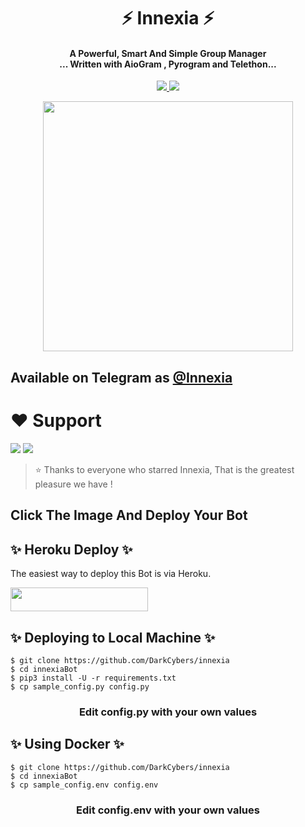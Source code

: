 <h1 align="center"><b> ⚡ Innexia ⚡ </b></h1>

<h4 align="center">A Powerful, Smart And Simple Group Manager <br> ... Written with AioGram , Pyrogram and Telethon...</h4>
<p align='center'>
  <a href="https://www.python.org/" alt="made-with-python"> <img src="https://img.shields.io/badge/Made%20with-Python-1f425f.svg?style=flat-square&logo=python&color=blue" /> </a>
  <a href="https://github.com/DarkCybers/innexia/graphs/commit-activity" alt="Maintenance"> <img src="https://img.shields.io/badge/Maintained%3F-yes-green.svg?style=flat-square" /> </a>
</p>

<p align="center"><a href="https://t.me/innexiaBot"><img src="(https://telegra.ph/file/e641d3dd2ccdce6a3d934.jpg)" width="400"></a></p>

## Available on Telegram as [@Innexia](https://t.me/innexiaBot)

# ❤️ Support
<a href="https://t.me/SiderzBot"><img src="https://img.shields.io/badge/Join-Telegram%20Channel-red.svg?logo=Telegram"></a>
<a href="t.me/SiderzChat"><img src="https://img.shields.io/badge/Join-Telegram%20Group-blue.svg?logo=telegram"></a>


> ⭐️ Thanks to everyone who starred Innexia, That is the greatest pleasure we have !

## Click The Image And Deploy Your Bot

## ✨ Heroku Deploy ✨
The easiest way to deploy this Bot is via Heroku.

<p align="left"><a href="https://heroku.com/deploy?template=https://github.com/DarkCybers/innexia"> <img src="https://img.shields.io/badge/Deploy%20To%20Heroku-black?style=for-the-badge&logo=heroku" width="220" height="38.45"/></a></p>

## ✨ Deploying to Local Machine ✨

```console
$ git clone https://github.com/DarkCybers/innexia
$ cd innexiaBot
$ pip3 install -U -r requirements.txt
$ cp sample_config.py config.py
```
 <h3 align="center"> 
    Edit <b>config.py</b> with your own values
</h3>

## ✨ Using Docker ✨

```console
$ git clone https://github.com/DarkCybers/innexia
$ cd innexiaBot
$ cp sample_config.env config.env
```

<h3 align="center"> 
    Edit <b> config.env </b> with your own values
</h3>


